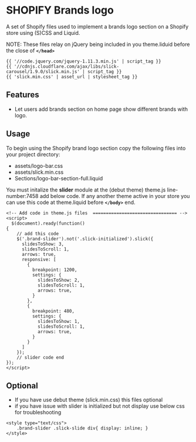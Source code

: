 # SHOPIFY Brands logo

A set of Shopify files used to implement a brands logo section on a Shopify store using (S)CSS and Liquid. 

NOTE: These files relay on jQuery being included in you theme.liduid before the close of **```</head>```**
```
{{ '//code.jquery.com/jquery-1.11.3.min.js' | script_tag }}
{{ '//cdnjs.cloudflare.com/ajax/libs/slick-carousel/1.9.0/slick.min.js' | script_tag }}
{{ 'slick.min.css' | asset_url | stylesheet_tag }}
```

## Features

* Let users add brands section on home page show different brands with logo.


## Usage

To begin using the Shopify brand logo section copy the following files into your project directory:
* assets/logo-bar.css
* assets/slick.min.css
* Sections/logo-bar-section-full.liquid


You must initalize the **slider** module at the (debut theme) theme.js line-number:7458 add below code.
If any another theme active in your store you can use this code at theme.liquid before **```</body>```** end.

```
<!-- Add code in theme.js files  ================================ -->
<script>
  $(document).ready(function() 
{
	// add this code
	$('.brand-slider').not('.slick-initialized').slick({
	  slidesToShow: 3,
	  slidesToScroll: 1,
	  arrows: true,
	  responsive: [
	  	{
          breakpoint: 1200,
	      settings: {
	        slidesToShow: 2,
            slidesToScroll: 1,
	        arrows: true,
	      }
	    },
        {
	      breakpoint: 480,
	      settings: {
	        slidesToShow: 1,
            slidesToScroll: 1,
	        arrows: true,
	      }
	    }
	  ]
	});
	// slider code end 
});
</script>
```
## Optional

* If you have use debut theme (slick.min.css) this files optional 
* if you have issue with slider is initialized but not display use below css for troubleshooting

```
<style type="text/css">
	.brand-slider .slick-slide div{ display: inline; }
</style>
```
